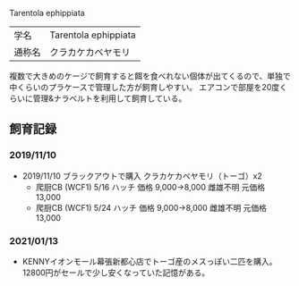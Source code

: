Tarentola ephippiata

|||
|:-|:-|
| 学名 | Tarentola ephippiata |
| 通称名 | クラカケカベヤモリ |

複数で大きめのケージで飼育すると餌を食べれない個体が出てくるので、単独で中くらいのプラケースで管理した方が飼育しやすい。
エアコンで部屋を20度くらいに管理&ナラベルトを利用して飼育している。

## 飼育記録

### 2019/11/10

* 2019/11/10 ブラックアウトで購入 クラカケカベヤモリ（トーゴ）x2
    - 爬厨CB (WCF1) 5/16 ハッチ 価格 9,000->8,000 雌雄不明 元価格 13,000
    - 爬厨CB (WCF1) 5/24 ハッチ 価格 9,000->8,000 雌雄不明 元価格 13,000

### 2021/01/13

* KENNYイオンモール幕張新都心店でトーゴ産のメスっぽい二匹を購入。12800円がセールで少し安くなっていた記憶がある。
